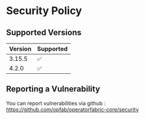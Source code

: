 # Security Policy

## Supported Versions

| Version | Supported          |
|---------| ------------------ |
| 3.15.5  | :white_check_mark: |
| 4.2.0   | :white_check_mark: |


## Reporting a Vulnerability

You can report vulnerabilities via github : https://github.com/opfab/operatorfabric-core/security
